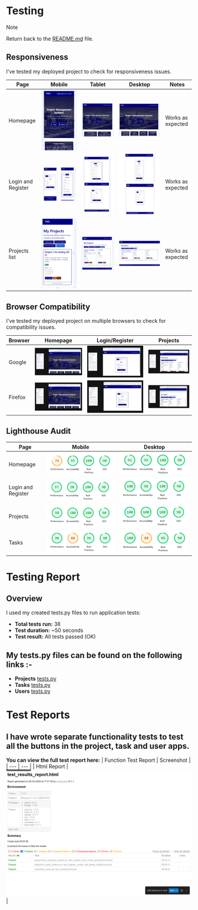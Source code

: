 # Testing

> [!NOTE]
> Return back to the [README.md](/README.md) file.

## Responsiveness

I've tested my deployed project to check for responsiveness issues.

| Page | Mobile | Tablet | Desktop | Notes |
| --- | --- | --- | --- | --- |
| Homepage | ![screenshot](./documentation/responsive/pms-homepage-responsive-mobile.png) | ![screenshot](./documentation/responsive/pms-homepage-responsive-tablet.png) | ![screenshot](./documentation/responsive/pms-homepage-responsive-laptop.png) | Works as expected |
| Login and Register | ![screenshot](./documentation/responsive/pms-login-register-responsive-mobile.png) | ![screenshot](./documentation/responsive/pms-login-register-responsive-tablet.png) | ![screenshot](./documentation/responsive/pms-login-register-responsive-laptop.png) | Works as expected |
| Projects list | ![screenshot](./documentation/responsive/pms-projects-list-responsive-mobile.png) | ![screenshot](./documentation/responsive/pms-projects-list-responsive-tablet.png) | ![screenshot](./documentation/responsive/pms-projects-list-responsive-laptop.png) | Works as expected |

## Browser Compatibility

I've tested my deployed project on multiple browsers to check for compatibility issues.

| Browser | Homepage | Login/Register | Projects |
| --- | --- | --- | --- |
| Google | ![screenshot](./documentation/browser/google.png) | ![screenshot](./documentation/browser/google-login.png) | ![screenshot](./documentation/browser/google-projects.png) | Works as expected |
| Firefox | ![screenshot](./documentation/browser/firefox.png) | ![screenshot](./documentation/browser/firefox-login.png) | ![screenshot](./documentation/browser/firefox-projects.png) | Works as expected |

## Lighthouse Audit

| Page | Mobile | Desktop |
| --- | --- | --- |
| Homepage | ![screenshot](./documentation/lighthouse/mobile/pms-lighthouse-homepage-mobile.png) | ![screenshot](./documentation/lighthouse/desktop/pms-lighthouse-homepage-desktop.png) |
| Login and Register | ![screenshot](./documentation/lighthouse/mobile/pms-lighthouse-loginandregister-mobile.png) | ![screenshot](./documentation/lighthouse/desktop/pms-lighthouse-loginandregister-desktop.png) |
| Projects | ![screenshot](./documentation/lighthouse/mobile/pms-lighthouse-projects-mobile.png) | ![screenshot](./documentation/lighthouse/desktop/pms-lighthouse-projects-desktop.png) |
| Tasks | ![screenshot](./documentation/lighthouse/mobile/pms-lighthouse-tasks-mobile.png) | ![screenshot](./documentation/lighthouse/desktop/pms-lighthouse-tasks-desktop.png) |


# Testing Report

## Overview

I used my created tests.py files to run application tests:

- **Total tests run:** 38  
- **Test duration:** ~50 seconds  
- **Test result:** All tests passed (OK)  

## My tests.py files can be found on the following links :-
- **Projects** [tests.py](./projects/tests.py)
- **Tasks** [tests.py](./tasks/tests.py)
- **Users** [tests.py](./users/tests.py)

# Test Reports

## I have wrote separate functionality tests to test all the buttons in the project, task and user apps.

**You can view the full test report here:**
| Function Test Report | Screenshot |
| --- | --- |
| Html Report | ![screenshot](./documentation/test_reports/test_results_report_html_screenshots.png) |

